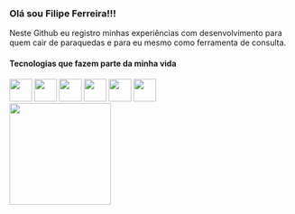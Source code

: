 ### Olá sou Filipe Ferreira!!! 

Neste Github eu registro minhas experiências com desenvolvimento para quem cair de paraquedas  e para eu mesmo como ferramenta de consulta.


  #### Tecnologias que fazem parte da minha vida
 <div align="left">
    <img height="40em" src="https://cdn.jsdelivr.net/gh/devicons/devicon/icons/dotnetcore/dotnetcore-original.svg" />
    <img height="40em" src="https://cdn.jsdelivr.net/gh/devicons/devicon/icons/javascript/javascript-original.svg" />
    <img height="40em" src="https://cdn.jsdelivr.net/gh/devicons/devicon/icons/angularjs/angularjs-original.svg" />
    <img height="40em" src="https://cdn.jsdelivr.net/gh/devicons/devicon/icons/flutter/flutter-original.svg" />
    <img height="40em" src="https://cdn.jsdelivr.net/gh/devicons/devicon/icons/react/react-original.svg" />
    <img height="40em" src="https://cdn.jsdelivr.net/gh/devicons/devicon/icons/azure/azure-original.svg" />  
 </div>
 
 <div align="left">
  <a href="https://github.com/Lipe1994">
<!--<img height="180em" src="https://github-readme-stats.vercel.app/api?username=lipe16&show_icons=true&theme=midnight-purple&include_all_commits=true&count_private=false"/>-->
  <img height="180em" src="https://github-readme-stats.vercel.app/api/top-langs/?username=Lipe1994&layout=compact&langs_count=7&theme=midnight-purple"/>
</div>

